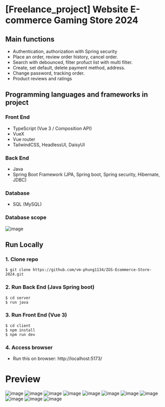 # [Freelance_project] Website E-commerce Gaming Store 2024

## Main functions
- Authentication, authorization with Spring security
- Place an order, review order history, cancel order.
- Search with debounced, filter profuct list with multi filter.
- Create, set default, delete payment method, address.
- Change password, tracking order.
- Product reviews and ratings

## Programming languages and frameworks in project
### Front End
- TypeScript (Vue 3 / Composition API)
- VueX
- Vue router 
- TailwindCSS, HeadlessUI, DaisyUI

### Back End
- Java
- Spring Boot Framework (JPA, Spring boot, Spring security, Hibernate, JDBC)

### Database
- SQL (MySQL)

### Database scope
![image](https://github.com/vm-phung1134/ZGS-Ecommerce-Store-2024/assets/106596859/be2b905b-5e1a-4184-a884-278f5c6552a8)

## Run Locally

### 1. Clone repo

```
$ git clone https://github.com/vm-phung1134/ZGS-Ecommerce-Store-2024.git
```

### 2. Run Back End (Java Spring boot)
```
$ cd server
$ run java
```

### 3. Run Front End (Vue 3)
```
$ cd client
$ npm install
$ npm run dev
```
### 4. Access browser
  - Run this on browser: http://localhost:5173/
  
# Preview
![image](https://github.com/vm-phung1134/ZGS-Ecommerce-Store-2024/assets/106596859/507fbc96-23ef-4e3f-a737-d832bedd4ca6)
![image](https://github.com/vm-phung1134/ZGS-Ecommerce-Store-2024/assets/106596859/08a93fb7-2ec5-4eb1-9c64-edf3f70dd336)
![image](https://github.com/vm-phung1134/ZGS-Ecommerce-Store-2024/assets/106596859/d6cb955a-34a6-47fa-9b59-497bbb605dd0)
![image](https://github.com/vm-phung1134/ZGS-Ecommerce-Store-2024/assets/106596859/352d2b8c-1b66-4811-8151-e1813911388e)
![image](https://github.com/vm-phung1134/ZGS-Ecommerce-Store-2024/assets/106596859/12753a78-312b-4305-bb10-4075772e2d59)
![image](https://github.com/vm-phung1134/ZGS-Ecommerce-Store-2024/assets/106596859/dd5075ea-9643-4e49-b205-175743d23491)
![image](https://github.com/vm-phung1134/ZGS-Ecommerce-Store-2024/assets/106596859/b4519cf6-04a2-4dda-8584-fab6ac271888)
![image](https://github.com/vm-phung1134/ZGS-Ecommerce-Store-2024/assets/106596859/d6172649-f1bd-4658-bc24-5f28aba92f5a)
![image](https://github.com/vm-phung1134/ZGS-Ecommerce-Store-2024/assets/106596859/21cf25de-fe08-4bcf-ba6a-eed0a42a9cea)
![image](https://github.com/vm-phung1134/ZGS-Ecommerce-Store-2024/assets/106596859/7b1882b2-3597-4938-8f54-fd8c82080d53)
![image](https://github.com/vm-phung1134/ZGS-Ecommerce-Store-2024/assets/106596859/a06ff407-1995-44d9-a56d-ac58b7086620)
